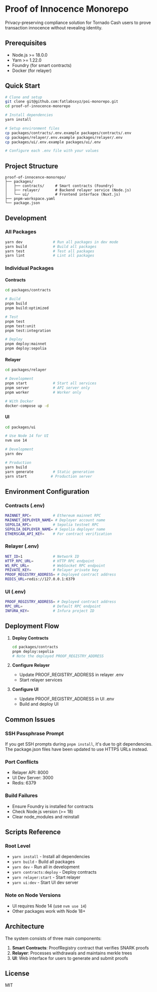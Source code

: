 # Proof of Innocence Monorepo

Privacy-preserving compliance solution for Tornado Cash users to prove transaction innocence without revealing identity.

## Prerequisites

- Node.js >= 18.0.0
- Yarn >= 1.22.0
- Foundry (for smart contracts)
- Docker (for relayer)

## Quick Start

```bash
# Clone and setup
git clone git@github.com:fatlabsxyz/poi-monorepo.git
cd proof-of-innocence-monorepo

# Install dependencies
yarn install

# Setup environment files
cp packages/contracts/.env.example packages/contracts/.env
cp packages/relayer/.env.example packages/relayer/.env
cp packages/ui/.env.example packages/ui/.env

# Configure each .env file with your values
```

## Project Structure

```
proof-of-innocence-monorepo/
├── packages/
│   ├── contracts/     # Smart contracts (Foundry)
│   ├── relayer/       # Backend relayer service (Node.js)
│   └── ui/            # Frontend interface (Nuxt.js)
├── pnpm-workspace.yaml
└── package.json
```

## Development

### All Packages
```bash
yarn dev              # Run all packages in dev mode
yarn build            # Build all packages
yarn test             # Test all packages
yarn lint             # Lint all packages
```

### Individual Packages

#### Contracts
```bash
cd packages/contracts

# Build
pnpm build
pnpm build:optimized

# Test
pnpm test
pnpm test:unit
pnpm test:integration

# Deploy
pnpm deploy:mainnet
pnpm deploy:sepolia
```

#### Relayer
```bash
cd packages/relayer

# Development
pnpm start            # Start all services
pnpm server           # API server only
pnpm worker           # Worker only

# With Docker
docker-compose up -d
```

#### UI
```bash
cd packages/ui

# Use Node 14 for UI
nvm use 14

# Development
yarn dev

# Production
yarn build
yarn generate         # Static generation
yarn start           # Production server
```

## Environment Configuration

### Contracts (.env)
```bash
MAINNET_RPC=          # Ethereum mainnet RPC
MAINNET_DEPLOYER_NAME= # Deployer account name
SEPOLIA_RPC=          # Sepolia testnet RPC
SEPOLIA_DEPLOYER_NAME= # Sepolia deployer name
ETHERSCAN_API_KEY=    # For contract verification
```

### Relayer (.env)
```bash
NET_ID=1              # Network ID
HTTP_RPC_URL=         # HTTP RPC endpoint
WS_RPC_URL=           # WebSocket RPC endpoint
PRIVATE_KEY=          # Relayer private key
PROOF_REGISTRY_ADDRESS= # Deployed contract address
REDIS_URL=redis://127.0.0.1:6379
```

### UI (.env)
```bash
PROOF_REGISTRY_ADDRESS= # Deployed contract address
RPC_URL=              # Default RPC endpoint
INFURA_KEY=           # Infura project ID
```

## Deployment Flow

1. **Deploy Contracts**
   ```bash
   cd packages/contracts
   pnpm deploy:sepolia
   # Note the deployed PROOF_REGISTRY_ADDRESS
   ```

2. **Configure Relayer**
   - Update PROOF_REGISTRY_ADDRESS in relayer .env
   - Start relayer services

3. **Configure UI**
   - Update PROOF_REGISTRY_ADDRESS in UI .env
   - Build and deploy UI

## Common Issues

### SSH Passphrase Prompt
If you get SSH prompts during `pnpm install`, it's due to git dependencies. The package.json files have been updated to use HTTPS URLs instead.

### Port Conflicts
- Relayer API: 8000
- UI Dev Server: 3000
- Redis: 6379

### Build Failures
- Ensure Foundry is installed for contracts
- Check Node.js version (>= 18)
- Clear node_modules and reinstall

## Scripts Reference

### Root Level
- `yarn install` - Install all dependencies
- `yarn build` - Build all packages
- `yarn dev` - Run all in development
- `yarn contracts:deploy` - Deploy contracts
- `yarn relayer:start` - Start relayer
- `yarn ui:dev` - Start UI dev server

### Note on Node Versions
- UI requires Node 14 (use `nvm use 14`)
- Other packages work with Node 18+

## Architecture

The system consists of three main components:

1. **Smart Contracts**: ProofRegistry contract that verifies SNARK proofs
2. **Relayer**: Processes withdrawals and maintains merkle trees
3. **UI**: Web interface for users to generate and submit proofs

## License

MIT
